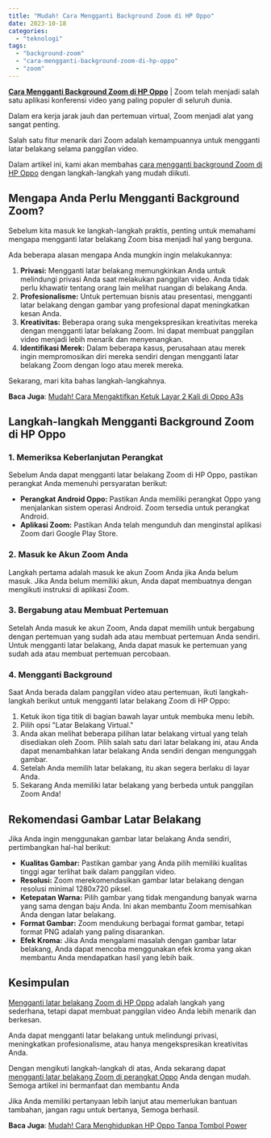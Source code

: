 ```yaml
---
title: "Mudah! Cara Mengganti Background Zoom di HP Oppo"
date: 2023-10-18
categories: 
  - "teknologi"
tags: 
  - "background-zoom"
  - "cara-mengganti-background-zoom-di-hp-oppo"
  - "zoom"
---
```


**[Cara Mengganti Background Zoom di HP Oppo](https://ajiekusumadhany.com/cara-mengganti-background-zoom-di-hp-oppo/)** | Zoom telah menjadi salah satu aplikasi konferensi video yang paling populer di seluruh dunia.

Dalam era kerja jarak jauh dan pertemuan virtual, Zoom menjadi alat yang sangat penting.

Salah satu fitur menarik dari Zoom adalah kemampuannya untuk mengganti latar belakang selama panggilan video.

Dalam artikel ini, kami akan membahas [cara mengganti background Zoom di HP Oppo](https://ajiekusumadhany.com/cara-mengganti-background-zoom-di-hp-oppo/) dengan langkah-langkah yang mudah diikuti.

## Mengapa Anda Perlu Mengganti Background Zoom?

Sebelum kita masuk ke langkah-langkah praktis, penting untuk memahami mengapa mengganti latar belakang Zoom bisa menjadi hal yang berguna.

Ada beberapa alasan mengapa Anda mungkin ingin melakukannya:

1. **Privasi:** Mengganti latar belakang memungkinkan Anda untuk melindungi privasi Anda saat melakukan panggilan video. Anda tidak perlu khawatir tentang orang lain melihat ruangan di belakang Anda.
2. **Profesionalisme:** Untuk pertemuan bisnis atau presentasi, mengganti latar belakang dengan gambar yang profesional dapat meningkatkan kesan Anda.
3. **Kreativitas:** Beberapa orang suka mengekspresikan kreativitas mereka dengan mengganti latar belakang Zoom. Ini dapat membuat panggilan video menjadi lebih menarik dan menyenangkan.
4. **Identifikasi Merek:** Dalam beberapa kasus, perusahaan atau merek ingin mempromosikan diri mereka sendiri dengan mengganti latar belakang Zoom dengan logo atau merek mereka.

Sekarang, mari kita bahas langkah-langkahnya.

**Baca Juga**: [Mudah! Cara Mengaktifkan Ketuk Layar 2 Kali di Oppo A3s](https://ajiekusumadhany.com/cara-mengaktifkan-ketuk-layar-2-kali-di-oppo-a3s/)

## Langkah-langkah Mengganti Background Zoom di HP Oppo

### 1\. Memeriksa Keberlanjutan Perangkat

Sebelum Anda dapat mengganti latar belakang Zoom di HP Oppo, pastikan perangkat Anda memenuhi persyaratan berikut:

- **Perangkat Android Oppo:** Pastikan Anda memiliki perangkat Oppo yang menjalankan sistem operasi Android. Zoom tersedia untuk perangkat Android.
- **Aplikasi Zoom:** Pastikan Anda telah mengunduh dan menginstal aplikasi Zoom dari Google Play Store.

### 2\. Masuk ke Akun Zoom Anda

Langkah pertama adalah masuk ke akun Zoom Anda jika Anda belum masuk. Jika Anda belum memiliki akun, Anda dapat membuatnya dengan mengikuti instruksi di aplikasi Zoom.

### 3\. Bergabung atau Membuat Pertemuan

Setelah Anda masuk ke akun Zoom, Anda dapat memilih untuk bergabung dengan pertemuan yang sudah ada atau membuat pertemuan Anda sendiri. Untuk mengganti latar belakang, Anda dapat masuk ke pertemuan yang sudah ada atau membuat pertemuan percobaan.

### 4\. Mengganti Background

Saat Anda berada dalam panggilan video atau pertemuan, ikuti langkah-langkah berikut untuk mengganti latar belakang Zoom di HP Oppo:

1. Ketuk ikon tiga titik di bagian bawah layar untuk membuka menu lebih.
2. Pilih opsi "Latar Belakang Virtual."
3. Anda akan melihat beberapa pilihan latar belakang virtual yang telah disediakan oleh Zoom. Pilih salah satu dari latar belakang ini, atau Anda dapat menambahkan latar belakang Anda sendiri dengan mengunggah gambar.
4. Setelah Anda memilih latar belakang, itu akan segera berlaku di layar Anda.
5. Sekarang Anda memiliki latar belakang yang berbeda untuk panggilan Zoom Anda!

## Rekomendasi Gambar Latar Belakang

Jika Anda ingin menggunakan gambar latar belakang Anda sendiri, pertimbangkan hal-hal berikut:

- **Kualitas Gambar:** Pastikan gambar yang Anda pilih memiliki kualitas tinggi agar terlihat baik dalam panggilan video.
- **Resolusi:** Zoom merekomendasikan gambar latar belakang dengan resolusi minimal 1280x720 piksel.
- **Ketepatan Warna:** Pilih gambar yang tidak mengandung banyak warna yang sama dengan baju Anda. Ini akan membantu Zoom memisahkan Anda dengan latar belakang.
- **Format Gambar:** Zoom mendukung berbagai format gambar, tetapi format PNG adalah yang paling disarankan.
- **Efek Kroma:** Jika Anda mengalami masalah dengan gambar latar belakang, Anda dapat mencoba menggunakan efek kroma yang akan membantu Anda mendapatkan hasil yang lebih baik.

## Kesimpulan

[Mengganti latar belakang Zoom di HP Oppo](https://ajiekusumadhany.com/cara-mengganti-background-zoom-di-hp-oppo/) adalah langkah yang sederhana, tetapi dapat membuat panggilan video Anda lebih menarik dan berkesan.

Anda dapat mengganti latar belakang untuk melindungi privasi, meningkatkan profesionalisme, atau hanya mengekspresikan kreativitas Anda.

Dengan mengikuti langkah-langkah di atas, Anda sekarang dapat [mengganti latar belakang Zoom di perangkat Oppo](https://ajiekusumadhany.com/cara-mengganti-background-zoom-di-hp-oppo/) Anda dengan mudah. Semoga artikel ini bermanfaat dan membantu Anda

Jika Anda memiliki pertanyaan lebih lanjut atau memerlukan bantuan tambahan, jangan ragu untuk bertanya, Semoga berhasil.

**Baca Juga**: [Mudah! Cara Menghidupkan HP Oppo Tanpa Tombol Power](https://ajiekusumadhany.com/cara-menghidupkan-hp-oppo-tanpa-tombol-power/)
